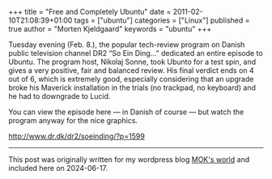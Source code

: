 +++
title = "Free and Completely Ubuntu"
date = 2011-02-10T21:08:39+01:00
tags = ["ubuntu"]
categories = ["Linux"]
published = true
author = "Morten Kjeldgaard"
keywords = "ubuntu"
+++

Tuesday evening (Feb. 8.), the popular tech-review program on Danish
public television channel DR2 “So Ein Ding…” dedicated an entire
episode to Ubuntu. The program host, Nikolaj Sonne, took Ubunto for a
test spin, and gives a very positive, fair and balanced review. His
final verdict ends on 4 out of 6, which is extremely good, especially
considering that an upgrade broke his Maverick installation in the
trials (no trackpad, no keyboard) and he had to downgrade to Lucid.

You can view the episode here — in Danish of course — but watch the
program anyway for the nice graphics.

﻿http://www.dr.dk/dr2/soeinding/?p=1599

---

This post was originally written for my wordpress blog [MOK's world][moks-world] and included here on 2024-06-17.

[moks-world]: https://mok0.wordpress.com/2011/02/10/free-and-completely-ubuntu/

